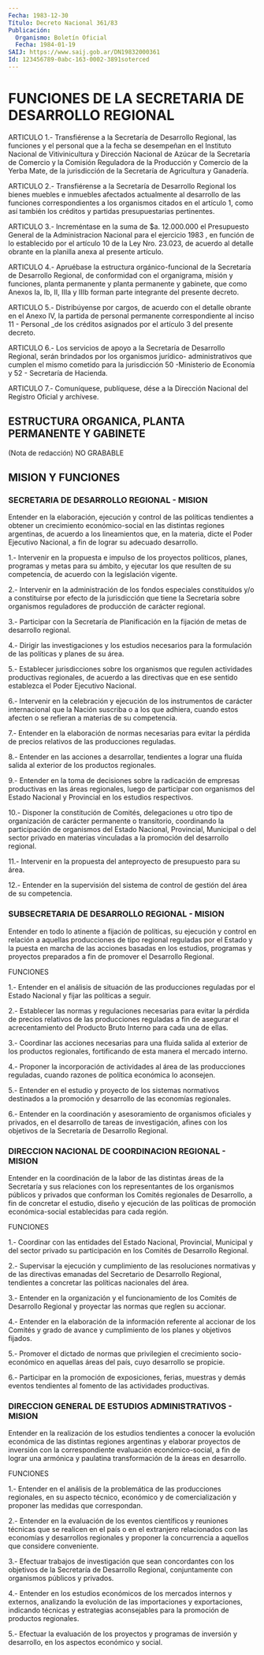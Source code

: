 ```yaml
---
Fecha: 1983-12-30
Título: Decreto Nacional 361/83
Publicación:
  Organismo: Boletín Oficial
  Fecha: 1984-01-19
SAIJ: https://www.saij.gob.ar/DN19832000361
Id: 123456789-0abc-163-0002-3891soterced
---
```

# FUNCIONES DE LA SECRETARIA DE DESARROLLO REGIONAL

<a id="1"></a>
ARTICULO  1.- Transfiérense a la Secretaría de Desarrollo Regional, las funciones  y  el  personal  que  a la fecha se desempeñan en el Instituto  Nacional  de Vitivinicultura  y  Dirección  Nacional  de Azúcar de la Secretaría  de Comercio y la Comisión Reguladora de la Producción y Comercio de la  Yerba  Mate,  de la jurisdicción de la Secretaría de Agricultura y Ganadería.

<a id="2"></a>
ARTICULO  2.-  Transfiérense a la Secretaría de Desarrollo Regional los bienes muebles  e inmuebles afectados actualmente al desarrollo de las funciones correspondientes  a  los  organismos citados en el artículo 1, como así también los créditos y partidas presupuestarias pertinentes.

<a id="3"></a>
ARTICULO   3.-  Increméntase  en  la  suma  de  $a.  12.000.000  el Presupuesto    General   de  la  Administracion  Nacional  para  el ejercicio 1983 , en función  de  lo  establecido por el artículo 10 de  la  Ley  Nro.  23.023,  de  acuerdo al detalle  obrante  en  la planilla anexa al presente artículo.

<a id="4"></a>
ARTICULO  4.-  Apruébase  la  estructura  orgánico-funcional  de la Secretaría    de    Desarrollo  Regional,  de  conformidad  con  el organigrama,  misión  y   funciones,  planta  permanente  y  planta permanente y gabinete, que  como  Anexos  Ia,  Ib,  II, IIIa y IIIb forman parte integrante del presente decreto.

<a id="5"></a>
ARTICULO  5.-  Distribúyense  por cargos, de acuerdo con el detalle obrante  en  el  Anexo  IV,  la  partida   de  personal  permanente correspondiente al inciso 11 - Personal _de  los créditos asignados por el artículo 3 del presente decreto.

<a id="6"></a>
ARTICULO  6.-  Los servicios de apoyo a la Secretaría de Desarrollo Regional, serán brindados por los organismos jurídico- administrativos  que cumplen el mismo cometido para la jurisdicción 50  -Ministerio  de   Economía  y  52  -  Secretaría  de  Hacienda.

<a id="7"></a>
ARTICULO  7.- Comuníquese, publíquese, dése a la Dirección Nacional del Registro Oficial y archívese.

## ESTRUCTURA ORGANICA, PLANTA PERMANENTE Y GABINETE

<a id="1"></a>
(Nota de redacción) NO GRABABLE

## MISION Y FUNCIONES

### SECRETARIA DE DESARROLLO REGIONAL - MISION

<a id="1"></a>
Entender  en  la  elaboración, ejecución y control de las políticas tendientes  a  obtener   un  crecimiento  económico-social  en  las distintas regiones argentinas,  de  acuerdo a los lineamientos que, en la materia, dicte el Poder Ejecutivo  Nacional,  a fin de lograr su adecuado desarrollo.

1.-   Intervenir  en  la  propuesta  e  impulso  de  los  proyectos políticos,  planes,  programas  y  metas para su ámbito, y ejecutar los que resulten de su competencia,  de  acuerdo con la legislación vigente.

2.-  Intervenir  en  la  administración  de los  fondos  especiales constituídos y/o a constituirse por efecto  de  la jurisdicción que tiene la Secretaría sobre organismos reguladores  de  producción de carácter regional.

3.-  Participar  con la Secretaría de Planificación en la  fijación de metas de desarrollo regional.

4.- Dirigir las investigaciones  y  los estudios necesarios para la formulación de las políticas y planes de su área.

5.-  Establecer  jurisdicciones sobre los  organismos  que  regulen actividades productivas  regionales,  de  acuerdo  a las directivas que  en  ese  sentido establezca el Poder Ejecutivo Nacional.

6.- Intervenir  en  la  celebración y ejecución de los instrumentos de carácter internacional  que  la  Nación  suscriba  o  a  los que adhiera,  cuando  estos  afecten  o  se  refieran  a materias de su competencia.

7.- Entender en la elaboración de normas necesarias  para evitar la pérdida  de  precios relativos de las producciones reguladas.

8.- Entender en  las  acciones  a  desarrollar, tendientes a lograr una  fluída salida al exterior de los  productos  regionales.

9.- Entender  en  la  toma  de  decisiones  sobre  la radicación de empresas productivas en las áreas regionales, luego  de  participar con  organismos  del  Estado  Nacional y Provincial en los estudios respectivos.

10.- Disponer la constitución de  Comités, delegaciones u otro tipo de organización de carácter permanente  o  transitorio, coordinando la  participación  de  organismos del Estado Nacional,  Provincial, Municipal  o  del  sector  privado  en  materias  vinculadas  a  la promoción del desarrollo regional.

11.- Intervenir en la propuesta  del  anteproyecto  de  presupuesto para su área.

12.-  Entender en la supervisión del sistema de control de  gestión del área de su competencia.

### SUBSECRETARIA DE DESARROLLO REGIONAL - MISION

<a id="2"></a>
Entender  en todo lo atinente a fijación de políticas, su ejecución y control en  relación  a  aquellas  producciones  de tipo regional reguladas  por  el  Estado  y  la puesta en marcha de las  acciones basadas en los estudios, programas  y proyectos preparados a fin de promover el Desarrollo Regional.

FUNCIONES

1.-  Entender  en  el  análisis de situación  de  las  producciones reguladas por el Estado  Nacional  y  fijar las políticas a seguir.

2.- Establecer las normas y regulaciones  necesarias para evitar la pérdida de precios relativos de las producciones  reguladas  a  fin de  asegurar  el  acrecentamiento  del  Producto Bruto Interno para cada una de ellas.

3.- Coordinar las acciones necesarias para  una  fluida  salida  al exterior  de  los productos regionales, fortificando de esta manera el mercado interno.

4.-  Proponer la  incorporación  de  actividades  al  área  de  las producciones  reguladas,  cuando  razones  de política económica lo aconsejen.

5.-  Entender en el estudio y proyecto de los  sistemas  normativos destinados a la promoción y desarrollo de las economías regionales.

6.- Entender  en  la  coordinación  y  asesoramiento  de organismos oficiales  y privados, en el desarrollo de tareas de investigación, afines con los  objetivos  de la Secretaría de Desarrollo Regional.

### DIRECCION NACIONAL DE COORDINACION REGIONAL - MISION

<a id="3"></a>
Entender  en  la coordinación de la labor de las distintas áreas de la Secretaría y  sus  relaciones  con  los  representantes  de  los organismos    públicos    y  privados  que  conforman  los  Comités regionales de Desarrollo, a  fin  de concretar el estudio, diseño y ejecución    de   las  políticas  de  promoción    económica-social establecidas para cada región.

FUNCIONES

1.- Coordinar con  las  entidades  del Estado Nacional, Provincial, Municipal y del sector privado su participación  en  los Comités de Desarrollo Regional.

2.-  Supervisar  la  ejecución  y  cumplimiento de las resoluciones normativas  y  de  las  directivas  emanadas    del  Secretario  de Desarrollo    Regional,    tendientes  a  concretar  las  políticas nacionales del área.

3.- Entender en la organización  y el funcionamiento de los Comités de  Desarrollo  Regional  y proyectar  las  normas  que  reglen  su accionar.

4.-  Entender en la elaboración  de  la  información  referente  al accionar  de  los  Comités  y grado de avance y cumplimiento de los planes y objetivos fijados.

5.- Promover el dictado de normas  que  privilegien  el crecimiento socio-económico  en  aquellas  áreas  del país, cuyo desarrollo  se propicie.

6.- Participar en la promoción de exposiciones,  ferias, muestras y demás eventos tendientes al fomento de las actividades productivas.

### DIRECCION GENERAL DE ESTUDIOS ADMINISTRATIVOS - MISION

<a id="4"></a>
Entender  en la realización de los estudios tendientes a conocer la evolución  económica    de  las  distintas  regiones  argentinas  y elaborar proyectos de inversión  con  la correspondiente evaluación económico-social,  a  fin  de  lograr  una  armónica   y  paulatina transformación de la áreas en desarrollo.

FUNCIONES

1.-  Entender en el análisis de la problemática de las producciones regionales,  en su aspecto técnico, económico y de comercialización y proponer las medidas que correspondan.

2.-  Entender  en  la  evaluación  de  los  eventos  científicos  y reuniones técnicas  que  se  realicen en el país o en el extranjero relacionados con las economías  y desarrollos regionales y proponer la  concurrencia  a  aquellos  que  considere    conveniente.

3.-  Efectuar  trabajos de investigación que sean concordantes  con los objetivos de la Secretaría de Desarrollo Regional, conjuntamente con organismos públicos y privados.

4.- Entender en  los estudios económicos de los mercados internos y externos,  analizando    la    evolución  de  las  importaciones  y exportaciones, indicando técnicas  y  estrategias aconsejables para la promoción de productos regionales.

5.-  Efectuar  la  evaluación  de  los  proyectos  y  programas  de inversión  y  desarrollo,  en  los  aspectos  económico  y  social.